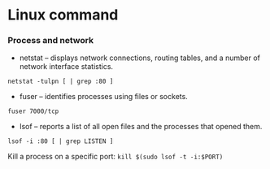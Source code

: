 # Linux command

### Process and network

* netstat – displays network connections, routing tables, and a number of network interface statistics.

`netstat -tulpn [ | grep :80 ]`

* fuser – identifies processes using files or sockets.

`fuser 7000/tcp`

* lsof – reports a list of all open files and the processes that opened them.

`lsof -i :80 [ | grep LISTEN ]`

Kill a process on a specific port: `kill $(sudo lsof -t -i:$PORT)`
